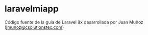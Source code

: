 # laravelmiapp
Código fuente de la guia de Laravel 8x desarrollada por Juan Muñoz (jmunoz@csolutionstec.com)
